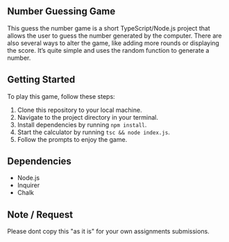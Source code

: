 ## Number Guessing Game

This guess the number game is a short TypeScript/Node.js project that allows the user to guess the number generated by the computer. There are also several ways to alter the game, like adding more rounds or displaying the score. It’s quite simple and uses the random function to generate a number.

## Getting Started

To play this game, follow these steps:

1. Clone this repository to your local machine.
2. Navigate to the project directory in your terminal.
3. Install dependencies by running `npm install`.
4. Start the calculator by running `tsc && node index.js`.
5. Follow the prompts to enjoy the game.


## Dependencies

- Node.js
- Inquirer
- Chalk

 ## Note / Request
 
 Please dont copy this "as it is" for your own assignments submissions.
